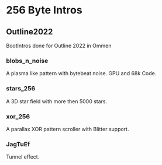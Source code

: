 # 256 Byte Intros

## Outline2022

BootIntros done for Outline 2022 in Ommen

### blobs_n_noise

A plasma like pattern with bytebeat noise. GPU and 68k Code.

### stars_256

A 3D star field with more then 5000 stars.

### xor_256

A parallax XOR pattern scroller with Blitter support.

### JagTuEf

Tunnel effect.
